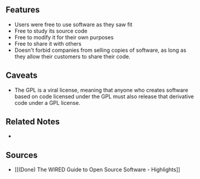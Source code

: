## Features
- Users were free to use software as they saw fit
- Free to study its source code
- Free to modify it for their own purposes
- Free to share it with others
- Doesn't forbid companies from selling copies of software, as long as they allow their customers to share their code.

## Caveats
- The GPL is a viral license, meaning that anyone who creates software based on code licensed under the GPL must also release that derivative code under a GPL license.

## Related Notes
- 

## Sources
- [[(Done) The WIRED Guide to Open Source Software - Highlights]]